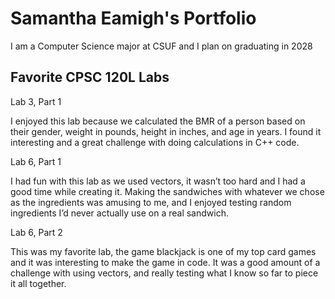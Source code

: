 
# Samantha Eamigh's Portfolio

I am a Computer Science major at CSUF and I plan on graduating in 2028

## Favorite CPSC 120L Labs

Lab 3, Part 1

I enjoyed this lab because we calculated the BMR of a person based on their gender,      weight in pounds, height in inches, and age in years. I found it interesting and a great challenge with doing calculations in C++ code.

Lab 6, Part 1

I had fun with this lab as we used vectors, it wasn’t too hard and I had a good time while creating it. Making the sandwiches with whatever we chose as the ingredients was amusing to me, and I enjoyed testing random ingredients I’d never actually use on a real sandwich.

Lab 6, Part 2

This was my favorite lab, the game blackjack is one of my top card games and it was interesting to make the game in code. It was a good amount of a challenge with using vectors, and really testing what I know so far to piece it all together.
